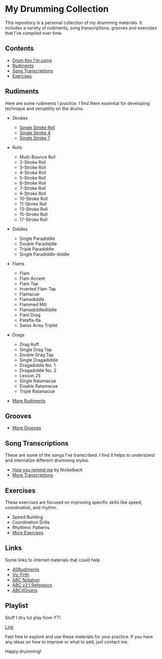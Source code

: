 # My Drumming Collection

This repository is a personal collection of my drumming materials. It includes a variety of rudiments, song transcriptions, grooves and exercises that I've compiled over time.

## Contents

- [Drum Key I'm using](https://Hawkynt.github.io/Drums/ABCPlayer.html?uri=https://raw.githubusercontent.com/Hawkynt/Drums/main/Drum%20Key.abc)
- [Rudiments](#rudiments)
- [Song Transcriptions](#song-transcriptions)
- [Exercises](#exercises)

## Rudiments

Here are some rudiments I practice. I find them essential for developing technique and versatility on the drums.

* Strokes
    - [Single Stroke Roll](https://Hawkynt.github.io/Drums/ABCPlayer.html?uri=https://raw.githubusercontent.com/Hawkynt/Drums/main/Rudiments/Single%20Stroke/Single%20Stroke%20Roll.abc)
    - [Single Stroke 4](https://Hawkynt.github.io/Drums/ABCPlayer.html?uri=https://raw.githubusercontent.com/Hawkynt/Drums/main/Rudiments/Single%20Stroke/Single%20Stroke%20Four.abc)
    - [Single Stroke 7](https://Hawkynt.github.io/Drums/ABCPlayer.html?uri=https://raw.githubusercontent.com/Hawkynt/Drums/main/Rudiments/Single%20Stroke/Single%20Stroke%20Seven.abc)

* Rolls
    - Multi-Bounce Roll
    - 2-Stroke Roll
    - 3-Stroke Roll
    - 4-Stroke Roll
    - 5-Stroke Roll
    - 6-Stroke Roll
    - 7-Stroke Roll
    - 9-Stroke Roll
    - 10-Stroke Roll
    - 11-Stroke Roll
    - 13-Stroke Roll
    - 15-Stroke Roll
    - 17-Stroke Roll

* Diddles
    - Single Paradiddle
    - Double Paradiddle
    - Triple Paradiddle
    - Single Paradiddle-diddle

* Flams
    - Flam
    - Flam Accent
    - Flam Tap
    - Inverted Flam Tap
    - Flamacue
    - Flamadiddle
    - Flammed Mill
    - Flamadiddlediddle
    - Flam Drag
    - Patafla-fla
    - Swiss Army Triplet

* Drags
    - Drag Ruff
    - Single Drag Tap
    - Double Drag Tap
    - Single Dragadiddle
    - Dragadiddle No. 1
    - Dragadiddle No. 2
    - Lesson 25
    - Single Ratamacue
    - Double Ratamacue
    - Triple Ratamacue

* [More Rudiments](Rudiments/)

## Grooves

- [More Grooves](Grooves/)

## Song Transcriptions

These are some of the songs I've transcribed. I find it helps to understand and internalize different drumming styles.

- [How you remind me](https://Hawkynt.github.io/Drums/ABCPlayer.html?uri=https://raw.githubusercontent.com/Hawkynt/Drums/main/Transcriptions/Nickelback%20-%20How%20you%20remind%20me.abc) by Nickelback
- [More Transcriptions](Transcriptions/)

## Exercises

These exercises are focused on improving specific skills like speed, coordination, and rhythm.

- Speed Building
- Coordination Drills
- Rhythmic Patterns
- [More Exercises](Exercises/)

## Links

Some links to internet materials that could help
- [40Rudiments](https://www.40drumrudiments.com)
- [Vic Firth](https://ae.vicfirth.com/education/40-essential-rudiments/)
- [ABC Notation](https://abcnotation.com)
- [ABC v2.1 Reference](https://abcnotation.com/wiki/abc:standard:v2.1)
- [ABC4Drums](https://montulli.blogspot.com/2015/07/a-drummers-guide-to-using-abc-notation.html)

## Playlist

Stuff I (try to) play from YT!.

[Link](https://www.youtube.com/playlist?list=PLU7058Ee3VguMrAjUG_eNa5G-PG-kBnM7)

Feel free to explore and use these materials for your practice. 
If you have any ideas on how to improve or what to add, just contact me.

Happy drumming!
